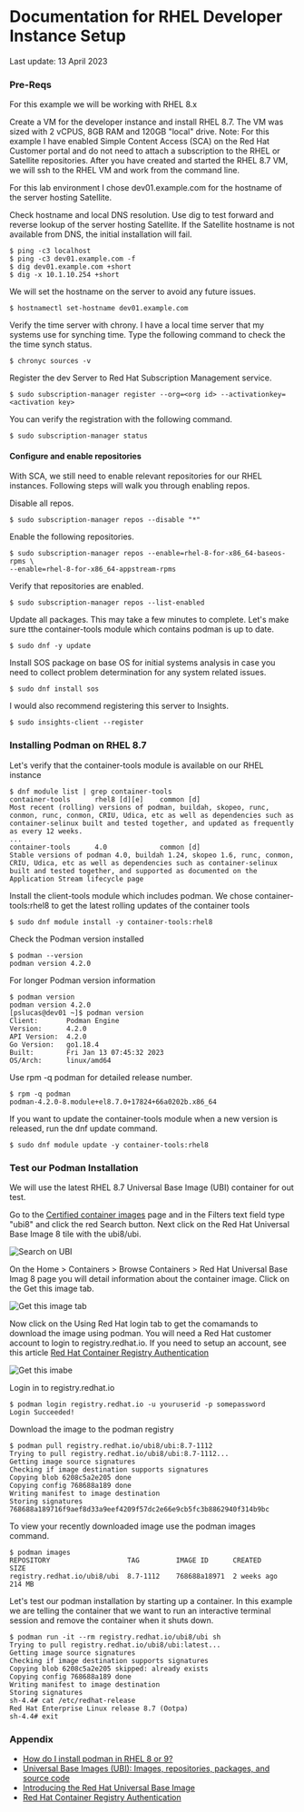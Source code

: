 # Documentation for RHEL Developer Instance Setup

Last update: 13 April 2023

### Pre-Reqs

For this example we will be working with RHEL 8.x 

Create a VM for the developer instance and install RHEL 8.7.  The VM was sized with 2 vCPUS, 8GB RAM and 120GB "local" drive.  Note: For this example I have enabled Simple Content Access (SCA) on the Red Hat Customer portal and do not need to attach a subscription to the RHEL or Satellite repositories.  After you have created and started the RHEL 8.7 VM, we will ssh to the RHEL VM and work from the command line.

For this lab environment I chose dev01.example.com for the hostname of the server hosting Satellite. 

Check hostname and local DNS resolution.  Use dig to test forward and reverse lookup of the server hosting Satellite.  If the Satellite hostname is not available from DNS, the initial installation will fail.    
```
$ ping -c3 localhost
$ ping -c3 dev01.example.com -f
$ dig dev01.example.com +short
$ dig -x 10.1.10.254 +short
```   
We will set the hostname on the server to avoid any future issues.
```
$ hostnamectl set-hostname dev01.example.com
```

Verify the time server with chrony.  I have a local time server that my systems use for synching time.  Type the following command to check the the time synch status.  
```
$ chronyc sources -v
```
Register the dev Server to Red Hat Subscription Management service.
```
$ sudo subscription-manager register --org=<org id> --activationkey=<activation key>
```
You can verify the registration with the following command.
```
$ sudo subscription-manager status
```    
#### Configure and enable repositories  

With SCA, we still need to enable relevant repositories for our RHEL instances.  Following steps will walk you through enabling repos.

Disable all repos.
```    
$ sudo subscription-manager repos --disable "*"
```       
Enable the following repositories.
```    
$ sudo subscription-manager repos --enable=rhel-8-for-x86_64-baseos-rpms \
--enable=rhel-8-for-x86_64-appstream-rpms
```
Verify that repositories are enabled.
```
$ sudo subscription-manager repos --list-enabled
```

Update all packages.  This may take a few minutes to complete.  Let's make sure tthe container-tools module which contains podman is up to date.
```
$ sudo dnf -y update
```
Install SOS package on base OS for initial systems analysis in case you need to collect problem determination for any system related issues.  
```
$ sudo dnf install sos
```
 I would also recommend registering this server to Insights.  
```
$ sudo insights-client --register
```
### Installing Podman on RHEL 8.7
Let's verify that the container-tools module is available on our RHEL instance
```
$ dnf module list | grep container-tools
container-tools      rhel8 [d][e]    common [d]                               Most recent (rolling) versions of podman, buildah, skopeo, runc, conmon, runc, conmon, CRIU, Udica, etc as well as dependencies such as container-selinux built and tested together, and updated as frequently as every 12 weeks.         
...
container-tools      4.0             common [d]                               Stable versions of podman 4.0, buildah 1.24, skopeo 1.6, runc, conmon, CRIU, Udica, etc as well as dependencies such as container-selinux built and tested together, and supported as documented on the Application Stream lifecycle page
```
Install the client-tools module which includes podman.  We chose container-tools:rhel8 to get the latest rolling updates of the container tools
```
$ sudo dnf module install -y container-tools:rhel8
```
Check the Podman version installed
```
$ podman --version
podman version 4.2.0
```
For longer Podman version information
```
$ podman version
podman version 4.2.0
[pslucas@dev01 ~]$ podman version
Client:       Podman Engine
Version:      4.2.0
API Version:  4.2.0
Go Version:   go1.18.4
Built:        Fri Jan 13 07:45:32 2023
OS/Arch:      linux/amd64
```
Use rpm -q podman for detailed release number.
```
$ rpm -q podman
podman-4.2.0-8.module+el8.7.0+17824+66a0202b.x86_64
```
If you want to update the container-tools module when a new version is released, run the dnf update command.
```
$ sudo dnf module update -y container-tools:rhel8
```

### Test our Podman Installation
We will use the latest RHEL 8.7 Universal Base Image (UBI) container for out test.

Go to the [Certified container images](https://catalog.redhat.com/software/containers/search?q=ubi&p=1) page and in the Filters text field type "ubi8" and click the red Search button.  Next click on the Red Hat Universal Base Image 8 tile with the ubi8/ubi.

![Search on UBI](images/dev01.png)

On the Home > Containers > Browse Containers > Red Hat Universal Base Imag 8 page you will detail information about the container image.  Click on the Get this image tab.

![Get this image tab](images/dev02.png)

Now click on the Using Red Hat login tab to get the comamands to download the image using podman.  You will need a Red Hat customer account to login to registry.redhat.io.  If you need to setup an account, see this article [Red Hat Container Registry Authentication](https://access.redhat.com/RegistryAuthentication)

![Get this imabe](images/dev03.png)

Login in to registry.redhat.io
```
$ podman login registry.redhat.io -u youruserid -p somepassword
Login Succeeded!
```

Download the image to the podman registry
```
$ podman pull registry.redhat.io/ubi8/ubi:8.7-1112
Trying to pull registry.redhat.io/ubi8/ubi:8.7-1112...
Getting image source signatures
Checking if image destination supports signatures
Copying blob 6208c5a2e205 done  
Copying config 768688a189 done  
Writing manifest to image destination
Storing signatures
768688a189716f9aef8d33a9eef4209f57dc2e66e9cb5fc3b8862940f314b9bc
```

To view your recently downloaded image use the podman images command.
```
$ podman images
REPOSITORY                   TAG         IMAGE ID      CREATED      SIZE
registry.redhat.io/ubi8/ubi  8.7-1112    768688a18971  2 weeks ago  214 MB
```

Let's test our podman installation by starting up a container.  In this example we are telling the container that we want to run an interactive terminal session and remove the container when it shuts down.
```
$ podman run -it --rm registry.redhat.io/ubi8/ubi sh
Trying to pull registry.redhat.io/ubi8/ubi:latest...
Getting image source signatures
Checking if image destination supports signatures
Copying blob 6208c5a2e205 skipped: already exists  
Copying config 768688a189 done  
Writing manifest to image destination
Storing signatures
sh-4.4# cat /etc/redhat-release 
Red Hat Enterprise Linux release 8.7 (Ootpa)
sh-4.4# exit
```
### Appendix
- [How do I install podman in RHEL 8 or 9?](https://access.redhat.com/solutions/3650231)
- [Universal Base Images (UBI): Images, repositories, packages, and source code](https://access.redhat.com/articles/4238681)
- [Introducing the Red Hat Universal Base Image](https://www.redhat.com/en/blog/introducing-red-hat-universal-base-image)
- [Red Hat Container Registry Authentication](https://access.redhat.com/RegistryAuthentication)
